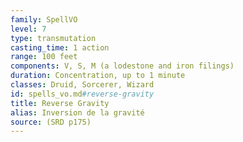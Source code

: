 ```yaml
---
family: SpellVO
level: 7
type: transmutation
casting_time: 1 action
range: 100 feet
components: V, S, M (a lodestone and iron filings)
duration: Concentration, up to 1 minute
classes: Druid, Sorcerer, Wizard
id: spells_vo.md#reverse-gravity
title: Reverse Gravity
alias: Inversion de la gravité
source: (SRD p175)
---
```


